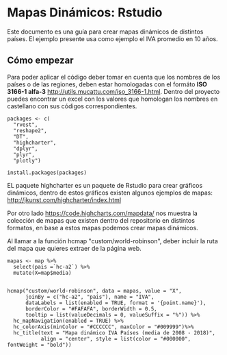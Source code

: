# Mapas Dinámicos: Rstudio

Este documento es una guía para crear mapas dinámicos de distintos países. El ejemplo presente usa como ejemplo el IVA promedio en 10 años.

## Cómo empezar

Para poder aplicar el código deber tomar en cuenta que los nombres de los países o de las regiones, deben estar homologadas con el formáto **ISO 3166-1 alfa-3** http://utils.mucattu.com/iso_3166-1.html. Dentro del proyecto puedes encontrar un excel con los valores que homologan los nombres en castellano con sus códigos correspondientes. 

```
packages <- c(
  "rvest",
  "reshape2",
  "DT",
  "highcharter",
  "dplyr",
  "plyr",
  "plotly")

install.packages(packages)
```
EL paquete highcharter es un paquete de Rstudio para crear gráficos dinámicos, dentro de estos gráficos existen algunos ejemplos de mapas:
http://jkunst.com/highcharter/index.html

Por otro lado https://code.highcharts.com/mapdata/ nos muestra la colección de mapas que existen dentro del repositorio en distintos formatos, en base a estos mapas podemos crear mapas dinámicos.

Al llamar a la función hcmap "custom/world-robinson", deber incluir la ruta del mapa que quieres extraer de la página web. 

```
mapas <- map %>%
  select(pais =`hc-a2`) %>% 
  mutate(X=map$media)


hcmap("custom/world-robinson", data = mapas, value = "X",
      joinBy = c("hc-a2", "pais"), name = "IVA",
      dataLabels = list(enabled = TRUE, format = '{point.name}'),
      borderColor = "#FAFAFA", borderWidth = 0.5,
      tooltip = list(valueDecimals = 0, valueSuffix = "%")) %>%
  hc_mapNavigation(enabled = TRUE) %>%
  hc_colorAxis(minColor = "#CCCCCC", maxColor = "#009999")%>%
  hc_title(text = "Mapa dinámico IVA Países (media de 2008 - 2018)",
           align = "center", style = list(color = "#000000", fontWeight = "bold"))
 ```
